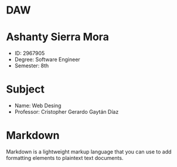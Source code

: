 # DAW
# Ashanty Sierra Mora
- ID: 2967905
- Degree: Software Engineer
- Semester: 8th

# Subject
- Name: Web Desing
- Professor: Cristopher Gerardo Gaytán Díaz

# Markdown
Markdown is a lightweight markup language that you can use to add formatting elements to plaintext text documents.

